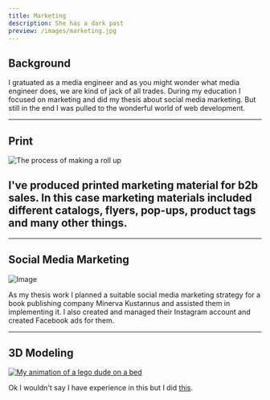 ```yaml
---
title: Marketing
description: She has a dark past
preview: /images/marketing.jpg
---
```


## Background

I gratuated as a media engineer and as you might wonder what media engineer does, we are kind of jack of all trades. During my education I focused on marketing and did my thesis about social media marketing. But still in the end I was pulled to the wonderful world of web development.

---

## Print

![The process of making a roll up](/images/marketing_rollup.jpg)

## I've produced printed marketing material for b2b sales. In this case marketing materials included different catalogs, flyers, pop-ups, product tags and many other things.

---

## Social Media Marketing

![Image](/images/marketing_social.jpg)

As my thesis work I planned a suitable social media marketing strategy for a book publishing company Minerva Kustannus and assisted them in implementing it. I also created and managed their Instagram account and created Facebook ads for them.

---

## 3D Modeling

[![My animation of a lego dude on a bed](http://img.youtube.com/vi/FE5bLtnfkAA/0.jpg)](https://www.youtube.com/watch?v=FE5bLtnfkAA 'Lego dude')

Ok I wouldn't say I have experience in this but I did [this](https://www.youtube.com/watch?v=FE5bLtnfkAA).
